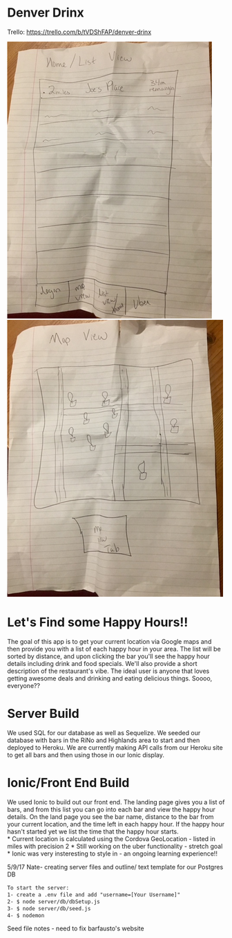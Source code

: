# Denver Drinx

Trello:  https://trello.com/b/tVDShFAP/denver-drinx

![wireframe1](/wireframe/image2.JPG)
![wireframe2](/wireframe/image1.JPG)

# Let's Find some Happy Hours!!

The goal of this app is to get your current location via Google maps and then provide you with a list of each happy hour in your area.  The list will be sorted by distance, and upon clicking the bar you'll see the happy hour details including drink and food specials.  We'll also provide a short description of the restaurant's vibe.  The ideal user is anyone that loves getting awesome deals and drinking and eating delicious things.  Soooo, everyone?? 

# Server Build

We used SQL for our database as well as Sequelize.  We seeded our database with bars in the RiNo and Highlands area to start and then deployed to Heroku.  We are currently making API calls from our Heroku site to get all bars and then using those in our Ionic display.  

# Ionic/Front End Build

We used Ionic to build out our front end.  The landing page gives you a list of bars, and from this list you can go into each bar and view the happy hour details.  On the land page you see the bar name, distance to the bar from your current location, and the time left in each happy hour.  If the happy hour hasn't started yet we list the time that the happy hour starts.  
	* Current location is calculated using the Cordova GeoLocation - listed in miles with precision 2
	* Still working on the uber functionality - stretch goal
	* Ionic was very insteresting to style in - an ongoing learning experience!!


5/9/17
	Nate- creating server files and outline/ text template for our Postgres DB

	To start the server:
	1- create a .env file and add "username=[Your Username]"
	2- $ node server/db/dbSetup.js
	3- $ node server/db/seed.js
	4- $ nodemon
	
Seed file notes - need to fix barfausto's website
